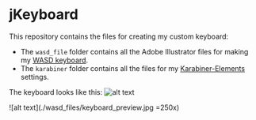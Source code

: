 # jKeyboard
This repository contains the files for creating my custom keyboard:
- The `wasd_file` folder contains all the Adobe Illustrator files for making my [WASD keyboard](http://www.wasdkeyboards.com/).
- The `karabiner` folder contains all the files for my [Karabiner-Elements](https://pqrs.org/osx/karabiner/) settings.

The keyboard looks like this:
![alt text](https://raw.github.com/jhelvy/jKeyboard/master/wasd_files/keyboard_preview.jpg "Keyboard Layout")

![alt text](./wasd_files/keyboard_preview.jpg =250x)


